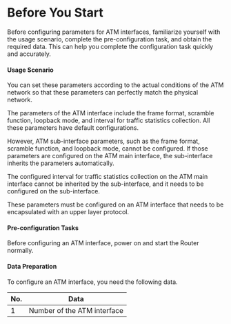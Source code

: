 Before You Start
================

Before configuring parameters for ATM interfaces, familiarize yourself with the usage scenario, complete the pre-configuration task, and obtain the required data. This can help you complete the configuration task quickly and accurately.

#### Usage Scenario

You can set these parameters according to the actual conditions of the ATM network so that these parameters can perfectly match the physical network.

The parameters of the ATM interface include the frame format, scramble function, loopback mode, and interval for traffic statistics collection. All these parameters have default configurations.

However, ATM sub-interface parameters, such as the frame format, scramble function,
and loopback mode, cannot be configured. If those parameters are configured on the ATM main interface, the sub-interface inherits the parameters automatically.

The configured interval for traffic statistics collection on the ATM main interface cannot be inherited by the sub-interface, and it needs to be configured on the sub-interface.

These parameters must be configured on an ATM interface that needs to be encapsulated with an upper layer protocol.


#### Pre-configuration Tasks

Before configuring an ATM interface, power on and start the Router normally.


#### Data Preparation

To configure an ATM interface, you need the following data.

| No. | Data |
| --- | --- |
| 1 | Number of the ATM interface |